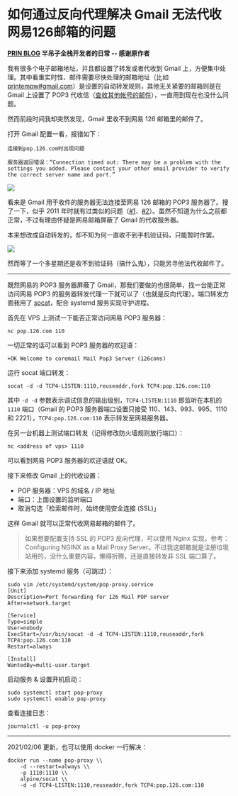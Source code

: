 # 如何通过反向代理解决 Gmail 无法代收网易126邮箱的问题


<!--more-->

**[PRIN BLOG](https://printempw.github.io/reverse-proxy-for-126-mail-pop-server/) 半吊子全栈开发者的日常 -- 感谢原作者**

我有很多个电子邮箱地址，并且都设置了转发或者代收到 Gmail 上，方便集中处理。其中看重实时性、邮件需要尽快处理的邮箱地址（比如 [printempw#gmail.com](mailto:printempw@gmail.com)）是设置的自动转发规则，其他无关紧要的邮箱则是在 Gmail 上设置了 POP3 代收信（[查收其他帐号的邮件](https://support.google.com/mail/answer/21289)），一直用到现在也没什么问题。

然而前段时间我却突然发现，Gmail 里收不到网易 126 邮箱里的邮件了。

打开 Gmail 配置一看，报错如下：

```
连接到pop.126.com时出现问题

服务器返回错误：“Connection timed out: There may be a problem with the settings you added. Please contact your other email provider to verify the correct server name and port.”
```

![](https://nashome-image-bucket.oss-cn-shanghai.aliyuncs.com/PicGo/pop-126-com-connection-timed-out.png)

看来是 Gmail 用于收件的服务器无法连接至网易 126 邮箱的 POP3 服务器了。搜了一下，似乎 2011 年时就有过类似的问题（[#1](https://groups.google.com/forum/#!topic/fans/fvPR1BSmqWk)、[#2](https://cyq.me/744)）。虽然不知道为什么之前都正常，不过有理由怀疑是网易邮箱屏蔽了 Gmail 的代收服务器。

本来想改成自动转发的，却不知为何一直收不到手机验证码，只能暂时作罢。

![](https://nashome-image-bucket.oss-cn-shanghai.aliyuncs.com/PicGo/failed-to-set-126-mail-forwarding.png)

然而等了一个多星期还是收不到验证码（搞什么鬼），只能另寻他法代收邮件了。

------

既然网易的 POP3 服务器屏蔽了 Gmail，那我们要做的也很简单，找一台能正常访问网易 POP3 的服务器转发代理一下就可以了（也就是反向代理）。端口转发方面我用了 [socat](http://www.dest-unreach.org/socat/)，配合 systemd 服务实现守护进程。

首先在 VPS 上测试一下能否正常访问网易 POP3 服务器：

```
nc pop.126.com 110
```

一切正常的话可以看到 POP3 服务器的欢迎语：

```
+OK Welcome to coremail Mail Pop3 Server (126coms)
```

运行 socat 端口转发：

```
socat -d -d TCP4-LISTEN:1110,reuseaddr,fork TCP4:pop.126.com:110
```

其中 `-d -d` 参数表示调试信息的输出级别，`TCP4-LISTEN:1110` 即监听在本机的 `1110` 端口（Gmail 的 POP3 服务器端口设置只接受 110、143、993、995、1110 和 2221），`TCP4:pop.126.com:110` 表示转发至网易服务器。

在另一台机器上测试端口转发（记得修改防火墙规则放行端口）：

```
nc <address of vps> 1110
```

可以看到网易 POP3 服务器的欢迎语就 OK。

接下来修改 Gmail 上的代收设置：

- POP 服务器：VPS 的域名 / IP 地址
- 端口：上面设置的监听端口
- 取消勾选「检索邮件时，始终使用安全连接 (SSL)」

这样 Gmail 就可以正常代收网易邮箱的邮件了。

> 如果想要配置支持 SSL 的 POP3 反向代理，可以使用 Nginx 实现，参考：Configuring NGINX as a Mail Proxy Server。不过我这邮箱就是注册垃圾站用的，没什么重要内容，懒得折腾，还是直接转发非 SSL 端口算了。

接下来添加 systemd 服务（可跳过）：

```
sudo vim /etc/systemd/system/pop-proxy.service
[Unit]
Description=Port forwarding for 126 Mail POP server
After=network.target

[Service]
Type=simple
User=nobody
ExecStart=/usr/bin/socat -d -d TCP4-LISTEN:1110,reuseaddr,fork TCP4:pop.126.com:110
Restart=always

[Install]
WantedBy=multi-user.target
```

启动服务 & 设置开机启动：

```
sudo systemctl start pop-proxy
sudo systemctl enable pop-proxy
```

查看连接日志：

```
journalctl -u pop-proxy
```

------

2021/02/06 更新，也可以使用 docker 一行解决：

```
docker run --name pop-proxy \\
    -d --restart=always \\
    -p 1110:1110 \\
    alpine/socat \\
    -d -d TCP4-LISTEN:1110,reuseaddr,fork TCP4:pop.126.com:110
```
